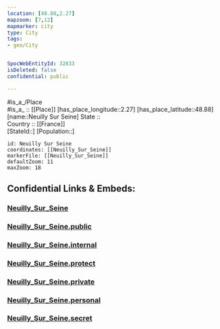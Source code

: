 ```yaml
---
location: [48.88,2.27] 
mapzoom: [7,12] 
mapmarker: city 
type: City
tags:
- geo/City


SpocWebEntityId: 32833
isDeleted: false
confidential: public

---
```

#is_a_/Place  
#is_a_ :: [[Place]] 
[has_place_longitude::2.27] 
[has_place_latitude::48.88] 
[name::Neuilly Sur Seine] 
State ::  
Country :: [[France]]  
[StateId::] 
[Population::] 



```leaflet
id: Neuilly Sur Seine
coordinates: [[Neuilly_Sur_Seine]] 
markerFile: [[Neuilly_Sur_Seine]] 
defaultZoom: 11 
maxZoom: 18
```


## Confidential Links & Embeds: 

### [Neuilly_Sur_Seine](/_Standards/Earth/Continent/Europe/Europe~West/France/regions~France/Île-de-France/departments~Île-de-France/Hauts-de-Seine/communes~Hauts-de-Seine/Nanterre/cities~Nanterre/Neuilly_Sur_Seine.md) 

### [Neuilly_Sur_Seine.public](/_public/Earth/Continent/Europe/Europe~West/France/regions~France/Île-de-France/departments~Île-de-France/Hauts-de-Seine/communes~Hauts-de-Seine/Nanterre/cities~Nanterre/Neuilly_Sur_Seine.public.md) 

### [Neuilly_Sur_Seine.internal](/_internal/Earth/Continent/Europe/Europe~West/France/regions~France/Île-de-France/departments~Île-de-France/Hauts-de-Seine/communes~Hauts-de-Seine/Nanterre/cities~Nanterre/Neuilly_Sur_Seine.internal.md) 

### [Neuilly_Sur_Seine.protect](/_protect/Earth/Continent/Europe/Europe~West/France/regions~France/Île-de-France/departments~Île-de-France/Hauts-de-Seine/communes~Hauts-de-Seine/Nanterre/cities~Nanterre/Neuilly_Sur_Seine.protect.md) 

### [Neuilly_Sur_Seine.private](/_private/Earth/Continent/Europe/Europe~West/France/regions~France/Île-de-France/departments~Île-de-France/Hauts-de-Seine/communes~Hauts-de-Seine/Nanterre/cities~Nanterre/Neuilly_Sur_Seine.private.md) 

### [Neuilly_Sur_Seine.personal](/_personal/Earth/Continent/Europe/Europe~West/France/regions~France/Île-de-France/departments~Île-de-France/Hauts-de-Seine/communes~Hauts-de-Seine/Nanterre/cities~Nanterre/Neuilly_Sur_Seine.personal.md) 

### [Neuilly_Sur_Seine.secret](/_secret/Earth/Continent/Europe/Europe~West/France/regions~France/Île-de-France/departments~Île-de-France/Hauts-de-Seine/communes~Hauts-de-Seine/Nanterre/cities~Nanterre/Neuilly_Sur_Seine.secret.md)

